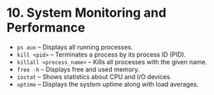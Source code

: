 # 10. **System Monitoring and Performance**
   - `ps aux` – Displays all running processes.
   - `kill <pid>` – Terminates a process by its process ID (PID).
   - `killall <process_name>` – Kills all processes with the given name.
   - `free -h` – Displays free and used memory.
   - `iostat` – Shows statistics about CPU and I/O devices.
   - `uptime` – Displays the system uptime along with load averages.